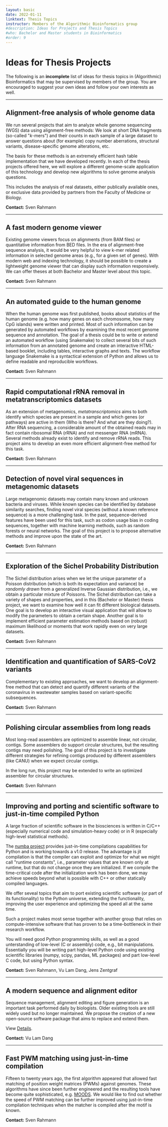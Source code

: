 ```yaml
---
layout: basic
date: 2022-01-11
linktext: Thesis Topics
instructor: Members of the Algorithmic Bioinformatics group
#description: Ideas for Projects and Thesis Topics
#who: Bachelor and Master students in Bioinformatics
#order: 9
---
```


# Ideas for Thesis Projects

The following is an **incomplete** list of ideas for thesis topics in (Algorithmic) Bioinformatics that may be supervised by members of the group.
You are encouraged to suggest your own ideas and follow your own interests as well.

----

## Alignment-free analysis of whole genome data

We run several projects that aim to analyze whole genome sequencing (WGS) data using alignment-free methods:
We look at short DNA fragments (so-called "*k*-mers") and their counts in each sample of a large dataset to answer questions about (for example) copy number aberrations, structural variants, disease-specific genome alterations, etc.

The basis for these methods is an extremely efficient hash table implementation that we have developed recently.
In each of the thesis projects offered here, we will explore a different genome-scale application of this technology and develop new algorithms to solve genome analysis questions.

This includes the analysis of real datasets, either publically available ones, or exclusive data provided by partners from the Faculty of Medicine or Biology.

**Contact:** Sven Rahmann

----

## A fast modern genome viewer

Existing genome viewers focus on alignments (from BAM files) or quantitative information from BED files.
In the era of alignment-free sequence analysis, it would be very helpful to view k-mer related information in selected genome areas (e.g., for a given set of genes).
With modern web and indexing technology, it should be possible to create a lightweight genome viewer that can display such information responsively.
We can offer theses at both Bachelor and Master level about this topic.

**Contact:** Sven Rahmann

----

## An automated guide to the human genome

When the human genome was first published, books about statistics of the human genome (e.g. how many genes on each chromosome, how many CpG islands) were written and printed.
Most of such information can be generated by automated workflows by examining the most recent genome sequence and annotation.
The goal of a thesis could be to write or extend an automated workflow (using Snakemake) to collect several bits of such information from an annotated genome and create an interactive HTML-based booklet, including tables, interactive graphs and texts.
The workflow language Snakemake is a syntactical extension of Python and allows us to define readable and reproducible workflows.

**Contact:** Sven Rahmann

----

## Rapid computational rRNA removal in metatranscriptomics datasets

As an extension of metagenomics, *metatranscriptomics* aims to both identify which species are present in a sample and which genes (or pathways) are active in them (Who is there? And what are they doing?).
After RNA sequencing, a considerable amount of the obtained reads may in fact contain ribosomal RNA (rRNA) and not messenger RNA (mRNA).
Several methods already exist to identify and remove rRNA reads.
This project aims to develop an even more efficient alignment-free method for this task.

**Contact:** Sven Rahmann

----

## Detection of novel viral sequences in metagenomic datasets

Large metagenomic datasets may contain many known and unknown bacteria and viruses.
While known species can be identified by database similarity searches, finding novel viral species (without a known reference sequence) is a more challenging task.
In the past, sequence-derived features have been used for this task, such as codon usage bias in coding sequences, together with machine learning methods, such as random forests or neural networks.
The goal of this project is to propose alternative methods and improve upon the state of the art.

**Contact:** Sven Rahmann

----

## Exploration of the Sichel Probability Distribution

The Sichel distribution arises when we let the unique parameter of a Poisson distribution (which is both its expectation and variance) be *randomly drawn* from a generalized Inverse Gaussian distribution, i.e., we obtain a particular mixture of Poissons.
The Sichel distribution can take a variety of shapes and properties, and in this (Bachelor or Master) thesis project, we want to examine how well it can fit different biological datasets.
One goal is to develop an interactive visual application that will allow to modify the parameters to obtain a certain shape.
Another goal is to implement efficient parameter estimation methods based on (robust) maximum likelihood or moments that work rapidly even on very large datasets.

**Contact:** Sven Rahmann

---

## Identification and quantification of SARS-CoV2 variants

Complementary to existing approaches, we want to develop an alignment-free method that can detect and quantify different variants of the coronavirus in wastewater samples based on variant-specific subsequences.

**Contact:** Sven Rahmann

----

## Polishing circular assemblies from long reads

Most long-read assemblers are optimized to assemble linear, not circular, contigs.
Some assemblers do support circular structures, but the resulting contigs may need polishing.
The goal of this project is to investigate different strategies for refining contigs produced by different assemblers (like CANU) when we expect circular contigs.

In the long run, this project may be extended to write an optimized assembler for circular structures.

**Contact:** Sven Rahmann


----

## Improving and porting and scientific software to just-in-time compiled Python

A large fraction of scientific software in the biosciences is written in C/C++ (especially numerical code and simulation-heavy code) or in R (especially high-level statistical methods).

The [numba project](https://numba.pydata.org) provides just-in-time compilations capabilities for Python and is working towards a v1.0 release.
The advantage is jit compilation is that the compiler can exploit and optimize for what we might call "runtime constants", i.e., parameter values that are known only at runtime, but that do not change once they are initialized.
If we compile the time-critical code after the initialization work has been done, we may achieve speeds beyond what is possible with C++ or other statically compiled languages.

We offer seveal topics that aim to port existing scientific software (or part of its functionality) to the Python universe, extending the functionality, improving the user experience and optimizing the speed all at the same time.

Such a project makes most sense together with another group that relies on compute-intensive software that has proven to be a time-bottleneck in their research workflow.

You will need good Python programming skills, as well as a good unterstanding of low-level (C or assembly) code, e.g., bit manipulations. 
Essentially you will be writing part high-level Python code using existing scientific libraries (numpy, scipy, pandas, ML packages) and part low-level C code, but using Python syntax.

**Contact:** Sven Rahmann, Vu Lam Dang, Jens Zentgraf

----

## A modern sequence and alignment editor

Sequence management, alignment editing and figure generation is an important task performed daily by biologists.
Older existing tools are still widely used but no longer maintained.
We propose the creation of a new open-source software package that aims to replace and extend them.

View [Details](topics/alignmenteditor.md).

**Contact:** Vu Lam Dang

----

## Fast PWM matching using just-in-time compilation

Fifteen to twenty years ago, the first algorithm appeared that allowed fast matching of position weight matrices (PWMs) against genomes.
These algorithms have since been further engineered and the resulting tools have become quite sophisticated, e.g. [MOODS](https://www.cs.helsinki.fi/group/pssmfind/).
We would like to find out whether the speed of PWM matching can be further improved using just-in-time compilation techniques when the matcher is compiled after the motif is known.

**Contact:** Sven Rahmann

